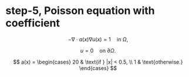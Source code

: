# step-5, Poisson equation with coefficient

$$
-\nabla \cdot a(x) \nabla u(x) = 1 \quad \text{in } \Omega,
$$

$$
u = 0 \quad \text{on } \partial \Omega.
$$

$$
a(x) =
\begin{cases}
20 & \text{if } |x| < 0.5, \\
1 & \text{otherwise.}
\end{cases}
$$



<!--stackedit_data:
eyJoaXN0b3J5IjpbNzAyOTY1MTE5LDY1ODc0NjA2MV19
-->